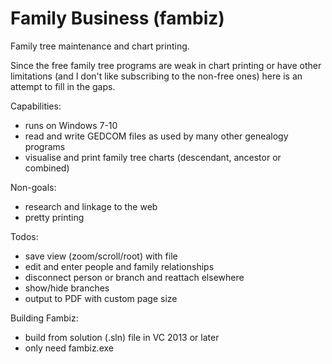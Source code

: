 # Family Business (fambiz)
Family tree maintenance and chart printing.

Since the free family tree programs are weak in chart printing or have other limitations (and I don't like subscribing to the non-free ones) here is an attempt to fill in the gaps.

Capabilities:
- runs on Windows 7-10
- read and write GEDCOM files as used by many other genealogy programs
- visualise and print family tree charts (descendant, ancestor or combined)

Non-goals:
- research and linkage to the web
- pretty printing

Todos:
- save view (zoom/scroll/root) with file
- edit and enter people and family relationships
- disconnect person or branch and reattach elsewhere
- show/hide branches
- output to PDF with custom page size

Building Fambiz:
- build from solution (.sln) file in VC 2013 or later
- only need fambiz.exe
